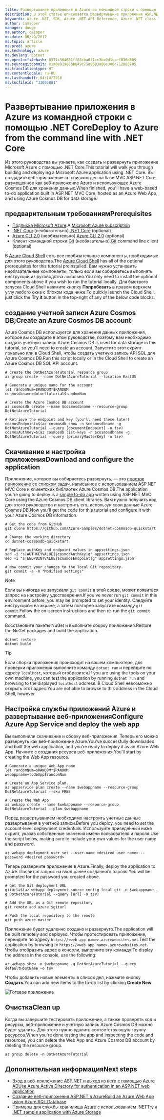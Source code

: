 ```yaml
---
title: Развертывание приложения в Azure из командной строки с помощью .NET Core
description: В этой статье описывается развертывание приложения ASP.NET Core в службе приложений Azure с помощью программы командной строки.
keywords: Azure .NET, SDK, Azure .NET API Reference, Azure .NET class library
author: camsoper
manager: douge
ms.author: casoper
ms.date: 06/20/2017
ms.topic: article
ms.prod: azure
ms.technology: azure
ms.devlang: dotnet
ms.openlocfilehash: 8371c304681ff88cba6f1cc3ba0d1caef836d609
ms.sourcegitcommit: e1a0e91988bb849c75e9583a80e3e6d712083785
ms.translationtype: HT
ms.contentlocale: ru-RU
ms.lasthandoff: 04/14/2018
ms.locfileid: "31005881"
---
```

# <a name="deploy-to-azure-from-the-command-line-with-net-core"></a><span data-ttu-id="328af-104">Развертывание приложения в Azure из командной строки с помощью .NET Core</span><span class="sxs-lookup"><span data-stu-id="328af-104">Deploy to Azure from the command line with .NET Core</span></span>

<span data-ttu-id="328af-105">Из этого руководства вы узнаете, как создать и развернуть приложение Microsoft Azure с помощью .NET Core.</span><span class="sxs-lookup"><span data-stu-id="328af-105">This tutorial will walk you through building and deploying a Microsoft Azure application using .NET Core.</span></span>  <span data-ttu-id="328af-106">Вы создадите веб-приложение со списком дел на базе MVC ASP.NET Core, размещенное как веб-приложение Azure и использующее Azure Cosmos DB для хранения данных.</span><span class="sxs-lookup"><span data-stu-id="328af-106">When finished, you'll have a web-based to-do application built in ASP.NET MVC Core, hosted as an Azure Web App, and using Azure Cosmos DB for data storage.</span></span>

## <a name="prerequisites"></a><span data-ttu-id="328af-107">предварительным требованиям</span><span class="sxs-lookup"><span data-stu-id="328af-107">Prerequisites</span></span>

* <span data-ttu-id="328af-108">[Подписка Microsoft Azure](https://azure.microsoft.com/free/).</span><span class="sxs-lookup"><span data-stu-id="328af-108">A [Microsoft Azure subscription](https://azure.microsoft.com/free/)</span></span>
* <span data-ttu-id="328af-109">[.NET Core](https://www.microsoft.com/net/download/core) (необязательно).</span><span class="sxs-lookup"><span data-stu-id="328af-109">[.NET Core](https://www.microsoft.com/net/download/core) (optional)</span></span>
* <span data-ttu-id="328af-110">[Azure CLI 2.0](/cli/azure/install-az-cli2) (необязательно).</span><span class="sxs-lookup"><span data-stu-id="328af-110">[Azure CLI 2.0](/cli/azure/install-az-cli2) (optional)</span></span>
* <span data-ttu-id="328af-111">Клиент командной строки [Git](https://www.git-scm.com/) (необязательно).</span><span class="sxs-lookup"><span data-stu-id="328af-111">[Git](https://www.git-scm.com/) command line client (optional)</span></span>

<span data-ttu-id="328af-112">В [Azure Cloud Shell](/azure/cloud-shell/) есть все необязательные компоненты, необходимые для этого руководства.</span><span class="sxs-lookup"><span data-stu-id="328af-112">The [Azure Cloud Shell](/azure/cloud-shell/) has all of the optional prerequisites for this tutorial preinstalled.</span></span>  <span data-ttu-id="328af-113">Вам нужно установить необязательные компоненты, только если вы собираетесь выполнять инструкции из руководства локально.</span><span class="sxs-lookup"><span data-stu-id="328af-113">You only need to install the optional components above if you wish to run the tutorial locally.</span></span>  <span data-ttu-id="328af-114">Для быстрого запуска Cloud Shell нажмите кнопку **Попробовать** в правом верхнем углу любого окна с блоком кода ниже.</span><span class="sxs-lookup"><span data-stu-id="328af-114">To quickly launch the Cloud Shell, just click the **Try it** button in the top-right of any of the below code blocks.</span></span>

## <a name="create-an-azure-cosmos-db-account"></a><span data-ttu-id="328af-115">создание учетной записи Azure Cosmos DB;</span><span class="sxs-lookup"><span data-stu-id="328af-115">Create an Azure Cosmos DB account</span></span>

<span data-ttu-id="328af-116">Azure Cosmos DB используется для хранения данных приложения, которое вы создадите в этом руководстве, поэтому вам необходимо создать учетную запись.</span><span class="sxs-lookup"><span data-stu-id="328af-116">Azure Cosmos DB is used for data storage in this tutorial, so you'll need to create an account.</span></span>  <span data-ttu-id="328af-117">Запустите этот скрипт локально или в Cloud Shell, чтобы создать учетную запись API SQL для Azure Cosmos DB.</span><span class="sxs-lookup"><span data-stu-id="328af-117">Run this script locally or in the Cloud Shell to create an Azure Cosmos DB SQL API account.</span></span>

```azurecli-interactive
# Create the DotNetAzureTutorial resource group
az group create --name DotNetAzureTutorial --location EastUS

# Generate a unique name for the account
let randomNum=$RANDOM*$RANDOM
cosmosdbname=dotnettutorial$randomNum

# Create the Azure Cosmos DB account
az cosmosdb create --name $cosmosdbname --resource-group DotNetAzureTutorial

# Retrieve the endpoint and key (you'll need these later)
cosmosEndpoint=$(az cosmosdb show -n $cosmosdbname -g DotNetAzureTutorial --query [documentEndpoint] -o tsv)
cosmosAuthKey=$(az cosmosdb list-keys -n $cosmosdbname -g DotNetAzureTutorial --query [primaryMasterKey] -o tsv)

```

## <a name="download-and-configure-the-application"></a><span data-ttu-id="328af-118">Скачивание и настройка приложения</span><span class="sxs-lookup"><span data-stu-id="328af-118">Download and configure the application</span></span>

<span data-ttu-id="328af-119">Приложение, которое вы собираетесь развернуть, — это [простое приложение со списком задач](https://github.com/Azure-Samples/dotnet-cosmosdb-quickstart/), написанное с использованием ASP.NET MVC Core и клиентских библиотек Azure Cosmos DB.</span><span class="sxs-lookup"><span data-stu-id="328af-119">The application you're going to deploy is a [simple to-do app](https://github.com/Azure-Samples/dotnet-cosmosdb-quickstart/) written using ASP.NET MVC Core using the Azure Cosmos DB client libraries.</span></span>  <span data-ttu-id="328af-120">Вам нужно получить код для этого руководства и настроить его, используя свои данные Azure Cosmos DB.</span><span class="sxs-lookup"><span data-stu-id="328af-120">Now you'll get the code for this tutorial and configure it with your Azure Cosmos DB information.</span></span>

```azurecli-interactive
# Get the code from GitHub
git clone https://github.com/Azure-Samples/dotnet-cosmosdb-quickstart

# Change the working directory
cd dotnet-cosmosdb-quickstart

# Replace authKey and endpoint values in appsettings.json
sed -i "s|AUTHKEYVALUE|$cosmosAuthKey|g" appsettings.json
sed -i "s|ENDPOINTVALUE|$cosmosEndpoint|g" appsettings.json

# Now commit your changes to the local Git repository.
git commit -a -m "Modified settings"

```

> [!NOTE]
> <span data-ttu-id="328af-121">Если вы никогда не запускали `git commit` в этой среде, может появиться запрос на настройку удостоверения.</span><span class="sxs-lookup"><span data-stu-id="328af-121">If you've never run `git commit` in this environment before, you may be prompted to set your identity.</span></span> <span data-ttu-id="328af-122">Следуйте инструкциям на экране, а затем повторно запустите команду `git commit`.</span><span class="sxs-lookup"><span data-stu-id="328af-122">Follow the on-screen instructions and then re-run the `git commit` command.</span></span>

<span data-ttu-id="328af-123">Восстановите пакеты NuGet и выполните сборку приложения.</span><span class="sxs-lookup"><span data-stu-id="328af-123">Restore the NuGet packages and build the application.</span></span>

```azurecli-interactive
dotnet restore
dotnet build
```

> [!TIP]
> <span data-ttu-id="328af-124">Если сборка приложения происходит на вашем компьютере, для проверки приложения выполните команду `dotnet run` и перейдите по адресу `localhost`, который отобразится.</span><span class="sxs-lookup"><span data-stu-id="328af-124">If you are using the tools on your own machine, you can test the application by running `dotnet run` and browsing to the displayed `localhost` address.</span></span>  <span data-ttu-id="328af-125">В Cloud Shell невозможно открыть этот адрес.</span><span class="sxs-lookup"><span data-stu-id="328af-125">You are not able to browse to this address in the Cloud Shell, however.</span></span>  

## <a name="configure-azure-app-service-and-deploy-the-web-app"></a><span data-ttu-id="328af-126">Настройка службы приложений Azure и развертывание веб-приложения</span><span class="sxs-lookup"><span data-stu-id="328af-126">Configure Azure App Service and deploy the web app</span></span>

<span data-ttu-id="328af-127">Вы выполнили скачивание и сборку веб-приложения. Теперь его можно развернуть как веб-приложение Azure.</span><span class="sxs-lookup"><span data-stu-id="328af-127">You've successfully downloaded and built the web application, and you're ready to deploy it as an Azure Web App.</span></span>  <span data-ttu-id="328af-128">Начните с создания ресурса веб-приложения.</span><span class="sxs-lookup"><span data-stu-id="328af-128">You'll start by creating the Web App resource.</span></span>

```azurecli-interactive
# Generate a unique Web App name
let randomNum=$RANDOM*$RANDOM
webappname=todoApp$randomNum

# Create an App Service plan.
az appservice plan create --name $webappname --resource-group DotNetAzureTutorial --sku FREE

# Create the Web App
az webapp create --name $webappname --resource-group DotNetAzureTutorial --plan $webappname

```

<span data-ttu-id="328af-129">Перед развертыванием необходимо настроить учетные данные развертывания в учетной записи.</span><span class="sxs-lookup"><span data-stu-id="328af-129">Before you deploy, you need to set the account-level deployment credentials.</span></span>  <span data-ttu-id="328af-130">Используйте приведенный ниже скрипт, указав собственные значения имени пользователя и пароля.</span><span class="sxs-lookup"><span data-stu-id="328af-130">Use the script below, making sure to include your own values for the user name and password.</span></span>

```azurecli-interactive
az webapp deployment user set --user-name <desired user name> --password <desired password>
```

<span data-ttu-id="328af-131">Теперь разверните приложение в Azure.</span><span class="sxs-lookup"><span data-stu-id="328af-131">Finally, deploy the application to Azure.</span></span>  <span data-ttu-id="328af-132">Появится запрос на ввод ранее созданного пароля.</span><span class="sxs-lookup"><span data-stu-id="328af-132">You will be prompted for the password you created above.</span></span>

```azurecli-interactive
# Get the Git deployment URL
giturl=$(az webapp deployment source config-local-git -n $webappname -g DotNetAzureTutorial --query [url] -o tsv)

# Add the URL as a Git remote repository
git remote add azure $giturl

# Push the local repository to the remote
git push azure master
```

<span data-ttu-id="328af-133">Приложение будет удаленно создано и развернуто.</span><span class="sxs-lookup"><span data-stu-id="328af-133">The application will be built remotely and deployed.</span></span>  <span data-ttu-id="328af-134">Чтобы протестировать приложение, перейдите по адресу `https://<web app name>.azurewebsites.net`.</span><span class="sxs-lookup"><span data-stu-id="328af-134">Test the application by browsing to `https://<web app name>.azurewebsites.net`.</span></span>  <span data-ttu-id="328af-135">Чтобы отобразить адрес в консоли, выполните эту команду:</span><span class="sxs-lookup"><span data-stu-id="328af-135">To display the address in the console, use the following:</span></span>

```azurecli-interactive
az webapp show -n $webappname -g DotNetAzureTutorial --query defaultHostName -o tsv
```

<span data-ttu-id="328af-136">Чтобы добавить новые элементы в список дел, нажмите кнопку **Создать**.</span><span class="sxs-lookup"><span data-stu-id="328af-136">You can add new items to the to-do list by clicking **Create New**.</span></span>

![Готовое приложение](./media/dotnet-quickstart/todo.png)

## <a name="clean-up"></a><span data-ttu-id="328af-138">Очистка</span><span class="sxs-lookup"><span data-stu-id="328af-138">Clean up</span></span>

<span data-ttu-id="328af-139">Когда вы завершите тестировать приложение, а также проверять код и ресурсы, веб-приложение и учетную запись Azure Cosmos DB можно будет удалить. Для этого нужно удалить соответствующую группу ресурсов.</span><span class="sxs-lookup"><span data-stu-id="328af-139">When you're done testing the app and inspecting the code and resources, you can delete the Web App and Azure Cosmos DB account by deleting the resource group.</span></span>

```azurecli-interactive
az group delete -n DotNetAzureTutorial
```

## <a name="next-steps"></a><span data-ttu-id="328af-140">Дополнительная информация</span><span class="sxs-lookup"><span data-stu-id="328af-140">Next steps</span></span>

* [<span data-ttu-id="328af-141">Вход в веб-приложение ASP.NET и выход из него с помощью Azure AD</span><span class="sxs-lookup"><span data-stu-id="328af-141">Use Azure Active Directory for authentication in an ASP.NET web application</span></span>](/azure/active-directory/develop/active-directory-devquickstarts-webapp-dotnet)
* [<span data-ttu-id="328af-142">Создание веб-приложения ASP.NET в Azure</span><span class="sxs-lookup"><span data-stu-id="328af-142">Build an Azure Web App using Azure SQL Database</span></span>](/azure/app-service-web/web-sites-dotnet-get-started)
* [<span data-ttu-id="328af-143">Примеры для службы хранилища Azure с использованием .NET</span><span class="sxs-lookup"><span data-stu-id="328af-143">Try a .NET sample application with Azure Storage</span></span>](/azure/storage/storage-samples-dotnet)


